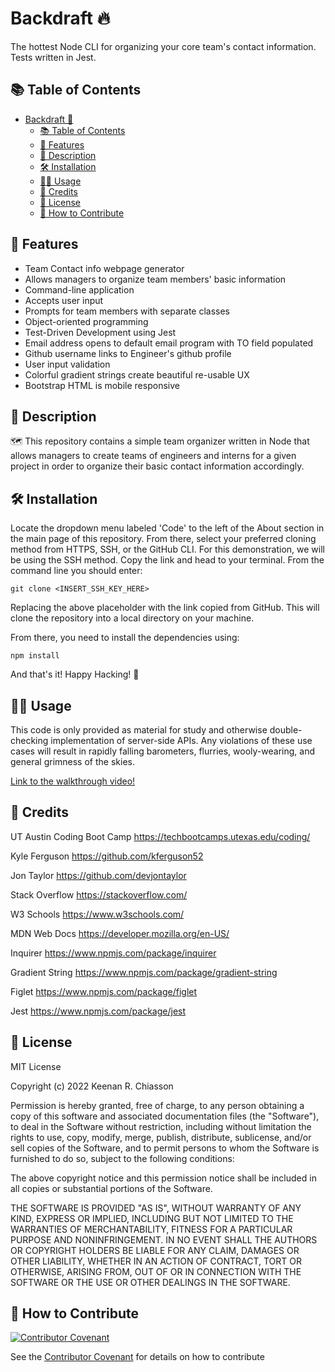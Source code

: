 # Backdraft 🔥

The hottest Node CLI for organizing your core team's contact information. Tests written in Jest.

## 📚 Table of Contents

- [Backdraft 🌁](#Backdraft-)
  - [📚 Table of Contents](#-table-of-contents)
  - [🧾 Features](#-features)
  - [📖 Description](#-description)
  - [🛠️ Installation](#️-installation)
  - [👨‍🏫 Usage](#-usage)
  - [🥂 Credits](#-credits)
  - [📇 License](#-license)
  - [👋 How to Contribute](#-how-to-contribute)

## 🧾 Features

- Team Contact info webpage generator
- Allows managers to organize team members' basic information
- Command-line application
- Accepts user input
- Prompts for team members with separate classes
- Object-oriented programming
- Test-Driven Development using Jest
- Email address opens to default email program with TO field populated
- Github username links to Engineer's github profile
- User input validation
- Colorful gradient strings create beautiful re-usable UX
- Bootstrap HTML is mobile responsive

## 📖 Description

🗺️ This repository contains a simple team organizer written in Node that allows managers to create teams of engineers and interns for a given project in order to organize their basic contact information accordingly. 

## 🛠️ Installation
  Locate the dropdown menu labeled 'Code' to the left of the About section in the main page of this repository. From there, select your preferred cloning method from HTTPS, SSH, or the GitHub CLI. For this demonstration, we will be using the SSH method. Copy the link and head to your terminal. From the command line you should enter:

  ```
  git clone <INSERT_SSH_KEY_HERE>
  ```

  Replacing the above placeholder with the link copied from GitHub. This will clone the repository into a local directory on your machine.

  From there, you need to install the dependencies using:

  ```
  npm install
  ```

   And that's it! Happy Hacking! 🚀

## 👨‍🏫 Usage

This code is only provided as material for study and otherwise double-checking implementation of server-side APIs. Any violations of these use cases will result in rapidly falling barometers, flurries, wooly-wearing, and general grimness of the skies. 

[Link to the walkthrough video!](media/Backdraft-demo.mp4)

## 🥂 Credits

UT Austin Coding Boot Camp https://techbootcamps.utexas.edu/coding/

Kyle Ferguson https://github.com/kferguson52

Jon Taylor https://github.com/devjontaylor

Stack Overflow https://stackoverflow.com/

W3 Schools https://www.w3schools.com/

MDN Web Docs https://developer.mozilla.org/en-US/

Inquirer https://www.npmjs.com/package/inquirer

Gradient String https://www.npmjs.com/package/gradient-string

Figlet https://www.npmjs.com/package/figlet

Jest https://www.npmjs.com/package/jest

## 📇 License

MIT License

Copyright (c) 2022 Keenan R. Chiasson

Permission is hereby granted, free of charge, to any person obtaining a copy
of this software and associated documentation files (the "Software"), to deal
in the Software without restriction, including without limitation the rights
to use, copy, modify, merge, publish, distribute, sublicense, and/or sell
copies of the Software, and to permit persons to whom the Software is
furnished to do so, subject to the following conditions:

The above copyright notice and this permission notice shall be included in all
copies or substantial portions of the Software.

THE SOFTWARE IS PROVIDED "AS IS", WITHOUT WARRANTY OF ANY KIND, EXPRESS OR
IMPLIED, INCLUDING BUT NOT LIMITED TO THE WARRANTIES OF MERCHANTABILITY,
FITNESS FOR A PARTICULAR PURPOSE AND NONINFRINGEMENT. IN NO EVENT SHALL THE
AUTHORS OR COPYRIGHT HOLDERS BE LIABLE FOR ANY CLAIM, DAMAGES OR OTHER
LIABILITY, WHETHER IN AN ACTION OF CONTRACT, TORT OR OTHERWISE, ARISING FROM,
OUT OF OR IN CONNECTION WITH THE SOFTWARE OR THE USE OR OTHER DEALINGS IN THE
SOFTWARE.

## 👋 How to Contribute

[![Contributor Covenant](https://img.shields.io/badge/Contributor%20Covenant-2.1-4baaaa.svg)](code_of_conduct.md)

See the [Contributor Covenant](https://www.contributor-covenant.org/) for details on how to contribute
